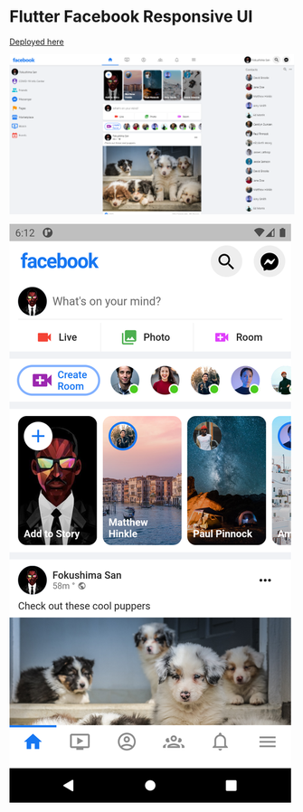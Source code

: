 # Flutter Facebook Responsive UI

[Deployed here](https://relaxed-meninsky-066b24.netlify.app/#/)

![Web Screenshot](screenshots/fb-web.png) 

![Mobile Screenshot](screenshots/fb-mobile.png)
